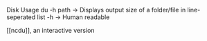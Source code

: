 Disk Usage
du -h path -> Displays output size of a folder/file in line-seperated list
-h -> Human readable 

[[ncdu]], an interactive version